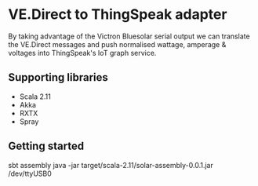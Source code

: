 # VE.Direct to ThingSpeak adapter

By taking advantage of the Victron Bluesolar serial output we can translate the VE.Direct messages and push normalised wattage, amperage & voltages into ThingSpeak's IoT graph service.

## Supporting libraries
* Scala 2.11
* Akka
* RXTX
* Spray

## Getting started
sbt assembly
java -jar target/scala-2.11/solar-assembly-0.0.1.jar /dev/ttyUSB0 <ThinkSpeak-Api-Key>
